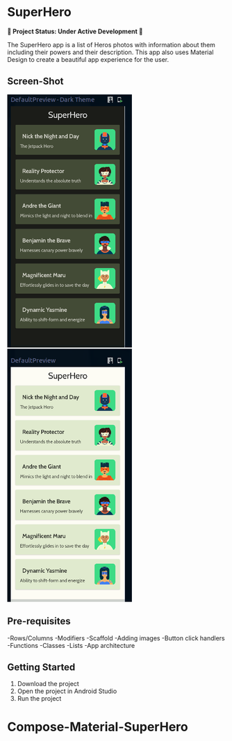 SuperHero
==================================
**🚧 Project Status: Under Active Development 🚧**

The SuperHero app is a list of Heros photos with information about them including their powers
and their description. This app also uses Material Design to create a beautiful app
experience for the user.

Screen-Shot
------------
![img.png](img.png) ![img_1.png](img_1.png)

Pre-requisites
--------------

-Rows/Columns
-Modifiers
-Scaffold
-Adding images
-Button click handlers
-Functions
-Classes
-Lists
-App architecture

Getting Started
---------------

1. Download the project
2. Open the project in Android Studio
3. Run the project
# Compose-Material-SuperHero
